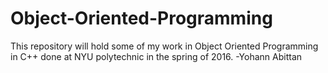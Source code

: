 # Object-Oriented-Programming

This repository will hold some of my work in Object Oriented Programming in C++ done at NYU polytechnic in the spring of 2016. 
-Yohann Abittan
